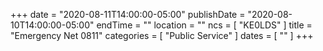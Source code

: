 +++
date = "2020-08-11T14:00:00-05:00"
publishDate = "2020-08-10T14:00:00-05:00"
endTime = ""
location = ""
ncs = [ "KE0LDS" ]
title = "Emergency Net 0811"
categories = [ "Public Service" ]
dates = [ "" ]
+++
